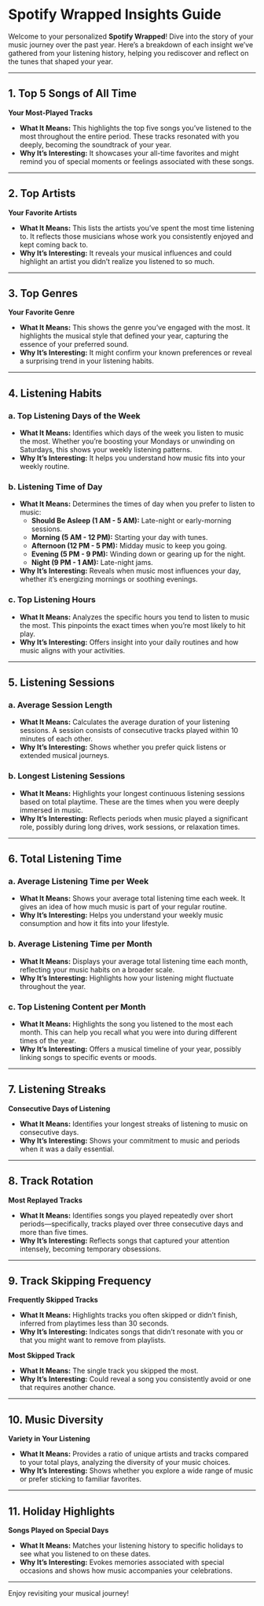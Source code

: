 # Spotify Wrapped Insights Guide

Welcome to your personalized **Spotify Wrapped**! Dive into the story of your music journey over the past year. Here’s a breakdown of each insight we’ve gathered from your listening history, helping you rediscover and reflect on the tunes that shaped your year.

---

## 1. Top 5 Songs of All Time

**Your Most-Played Tracks**

- **What It Means:** This highlights the top five songs you’ve listened to the most throughout the entire period. These tracks resonated with you deeply, becoming the soundtrack of your year.
- **Why It’s Interesting:** It showcases your all-time favorites and might remind you of special moments or feelings associated with these songs.

---

## 2. Top Artists

**Your Favorite Artists**

- **What It Means:** This lists the artists you’ve spent the most time listening to. It reflects those musicians whose work you consistently enjoyed and kept coming back to.
- **Why It’s Interesting:** It reveals your musical influences and could highlight an artist you didn’t realize you listened to so much.

---

## 3. Top Genres

**Your Favorite Genre**

- **What It Means:** This shows the genre you’ve engaged with the most. It highlights the musical style that defined your year, capturing the essence of your preferred sound.
- **Why It’s Interesting:** It might confirm your known preferences or reveal a surprising trend in your listening habits.

---

## 4. Listening Habits

### a. Top Listening Days of the Week

- **What It Means:** Identifies which days of the week you listen to music the most. Whether you’re boosting your Mondays or unwinding on Saturdays, this shows your weekly listening patterns.
- **Why It’s Interesting:** It helps you understand how music fits into your weekly routine.

### b. Listening Time of Day

- **What It Means:** Determines the times of day when you prefer to listen to music:
  - **Should Be Asleep (1 AM - 5 AM):** Late-night or early-morning sessions.
  - **Morning (5 AM - 12 PM):** Starting your day with tunes.
  - **Afternoon (12 PM - 5 PM):** Midday music to keep you going.
  - **Evening (5 PM - 9 PM):** Winding down or gearing up for the night.
  - **Night (9 PM - 1 AM):** Late-night jams.
- **Why It’s Interesting:** Reveals when music most influences your day, whether it’s energizing mornings or soothing evenings.

### c. Top Listening Hours

- **What It Means:** Analyzes the specific hours you tend to listen to music the most. This pinpoints the exact times when you’re most likely to hit play.
- **Why It’s Interesting:** Offers insight into your daily routines and how music aligns with your activities.

---

## 5. Listening Sessions

### a. Average Session Length

- **What It Means:** Calculates the average duration of your listening sessions. A session consists of consecutive tracks played within 10 minutes of each other.
- **Why It’s Interesting:** Shows whether you prefer quick listens or extended musical journeys.

### b. Longest Listening Sessions

- **What It Means:** Highlights your longest continuous listening sessions based on total playtime. These are the times when you were deeply immersed in music.
- **Why It’s Interesting:** Reflects periods when music played a significant role, possibly during long drives, work sessions, or relaxation times.

---

## 6. Total Listening Time

### a. Average Listening Time per Week

- **What It Means:** Shows your average total listening time each week. It gives an idea of how much music is part of your regular routine.
- **Why It’s Interesting:** Helps you understand your weekly music consumption and how it fits into your lifestyle.

### b. Average Listening Time per Month

- **What It Means:** Displays your average total listening time each month, reflecting your music habits on a broader scale.
- **Why It’s Interesting:** Highlights how your listening might fluctuate throughout the year.

### c. Top Listening Content per Month

- **What It Means:** Highlights the song you listened to the most each month. This can help you recall what you were into during different times of the year.
- **Why It’s Interesting:** Offers a musical timeline of your year, possibly linking songs to specific events or moods.

---

## 7. Listening Streaks

**Consecutive Days of Listening**

- **What It Means:** Identifies your longest streaks of listening to music on consecutive days.
- **Why It’s Interesting:** Shows your commitment to music and periods when it was a daily essential.

---

## 8. Track Rotation

**Most Replayed Tracks**

- **What It Means:** Identifies songs you played repeatedly over short periods—specifically, tracks played over three consecutive days and more than five times.
- **Why It’s Interesting:** Reflects songs that captured your attention intensely, becoming temporary obsessions.

---

## 9. Track Skipping Frequency

**Frequently Skipped Tracks**

- **What It Means:** Highlights tracks you often skipped or didn’t finish, inferred from playtimes less than 30 seconds.
- **Why It’s Interesting:** Indicates songs that didn’t resonate with you or that you might want to remove from playlists.

**Most Skipped Track**

- **What It Means:** The single track you skipped the most.
- **Why It’s Interesting:** Could reveal a song you consistently avoid or one that requires another chance.

---

## 10. Music Diversity

**Variety in Your Listening**

- **What It Means:** Provides a ratio of unique artists and tracks compared to your total plays, analyzing the diversity of your music choices.
- **Why It’s Interesting:** Shows whether you explore a wide range of music or prefer sticking to familiar favorites.

---

## 11. Holiday Highlights

**Songs Played on Special Days**

- **What It Means:** Matches your listening history to specific holidays to see what you listened to on these dates.
- **Why It’s Interesting:** Evokes memories associated with special occasions and shows how music accompanies your celebrations.

---

Enjoy revisiting your musical journey!
